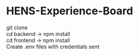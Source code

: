 # HENS-Experience-Board
git clone <br />
cd backend -> npm install <br />
cd frontend ->  npm install <br />
Create .env files with credentials sent
